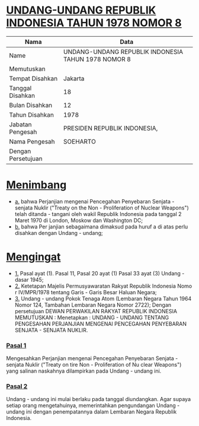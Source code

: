 # [UNDANG-UNDANG REPUBLIK INDONESIA TAHUN 1978 NOMOR 8](http://example.org/legal/document/uu/1978/8)

| Nama | Data |
| ------ | ----- |
|Name|UNDANG-UNDANG REPUBLIK INDONESIA TAHUN 1978 NOMOR 8|
|Memutuskan||
|Tempat Disahkan|Jakarta|
|Tanggal Disahkan|18|
|Bulan Disahkan|12|
|Tahun Disahkan|1978|
|Jabatan Pengesah|PRESIDEN REPUBLIK INDONESIA,|
|Nama Pengesah|SOEHARTO|
|Dengan Persetujuan||
# [Menimbang](http://example.org/legal/document/uu/1978/8/menimbang)

* [a.](http://example.org/legal/document/uu/1978/8/menimbang/point/a) bahwa Perjanjian mengenai Pencegahan Penyebaran Senjata - senjata Nuklir ("Treaty on the Non - Proliferation of Nuclear Weapons") telah ditanda - tangani oleh wakil Republik Indonesia pada tanggal 2 Maret 1970 di London, Moskow dan Washington DC;
* [b.](http://example.org/legal/document/uu/1978/8/menimbang/point/b) bahwa Per janjian sebagaimana dimaksud pada huruf a di atas perlu disahkan dengan Undang - undang;
# [Mengingat](http://example.org/legal/document/uu/1978/8/mengingat)

* [1.](http://example.org/legal/document/uu/1978/8/mengingat/point/0001) Pasal ayat (1). Pasal 11, Pasal 20 ayat (1) Pasal 33 ayat (3) Undang - dasar 1945;
* [2.](http://example.org/legal/document/uu/1978/8/mengingat/point/0002) Ketetapan Majelis Permusyawaratan Rakyat Republik Indonesia Nomo r IV/MPR/1978 tentang Garis - Garis Besar Haluan Negara;
* [3.](http://example.org/legal/document/uu/1978/8/mengingat/point/0003) Undang - undang Pokok Tenaga Atom (Lembaran Negara Tahun 1964 Nomor 124, Tambahan Lembaran Negara Nomor 2722); Dengan persetujuan DEWAN PERWAKILAN RAKYAT REPUBLIK INDONESIA MEMUTUSKAN : Menetapkan : UNDANG - UNDANG TENTANG PENGESAHAN PERJANJIAN MENGENAI PENCEGAHAN PENYEBARAN SENJATA - SENJATA NUKLIR.

### [Pasal 1](http://example.org/legal/document/uu/1978/8/pasal/0001)
Mengesahkan Perjanjian mengenai Pencegahan Penyebaran Senjata - senjata Nuklir ("Treaty on tire Non - Proliferation of Nu clear Weapons") yang salinan naskahnya dilampirkan pada Undang - undang ini.


### [Pasal 2](http://example.org/legal/document/uu/1978/8/pasal/0002)
Undang - undang ini mulai berlaku pada tanggal diundangkan. Agar supaya setiap orang mengetahuinya, memerintahkan pengundangan Undang - undang ini dengan penempatannya dalam Lembaran Negara Republik Indonesia.
